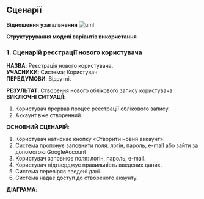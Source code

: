 ## Сценарії  

**Відношення узагальнення**
![uml](https://inlnk.ru/rPD7E)

**Структурування моделі варіантів використання**

### 1. Сценарій реєстрації нового користувача
**НАЗВА**: Реєстрація нового користувача.  
**УЧАСНИКИ**: Система; Користувач.  
**ПЕРЕДУМОВИ**: Відсутні.  

**РЕЗУЛЬТАТ**: Створення нового облікового запису користувача.  
**ВИКЛЮЧНІ СИТУАЦІЇ**: 
1. Користувач прервав процес реєстрації облікового запису.
2. Аккаунт вже створенний.  


**ОСНОВНИЙ СЦЕНАРІЙ**:  
1. Користувач натискає кнопку «Створити новий аккаунт».
2. Система пропонує заповнити поля: логін, пароль, e-mail або зайти за допомогою GoogleAccount
3. Користувач заповнює поля: логін, пароль, e-mail.
4. Користувач підтверджує правильність введених даних.
5. Система перевіряє введені дані.
6. Система надає доступ до створеного акаунту.

**ДІАГРАМА**:
